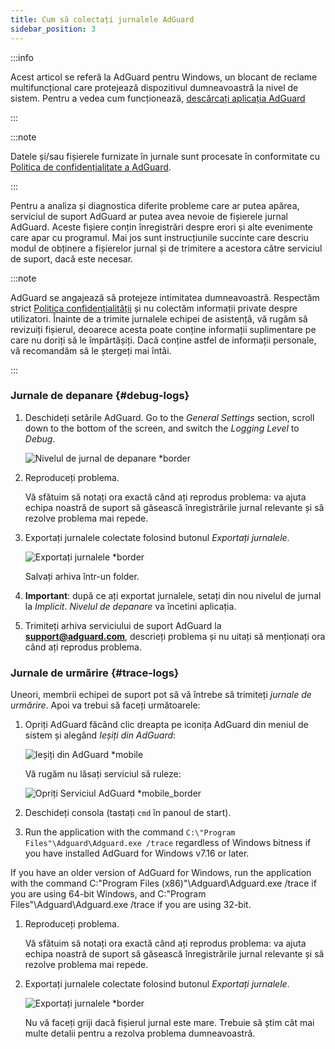 ```yaml
---
title: Cum să colectați jurnalele AdGuard
sidebar_position: 3
---
```


:::info

Acest articol se referă la AdGuard pentru Windows, un blocant de reclame multifuncțional care protejează dispozitivul dumneavoastră la nivel de sistem. Pentru a vedea cum funcționează, [descărcați aplicația AdGuard](https://agrd.io/download-kb-adblock)

:::

:::note

Datele și/sau fișierele furnizate în jurnale sunt procesate în conformitate cu [Politica de confidențialitate a AdGuard](https://adguard.com/en/privacy.html).

:::

Pentru a analiza și diagnostica diferite probleme care ar putea apărea, serviciul de suport AdGuard ar putea avea nevoie de fișierele jurnal AdGuard. Aceste fișiere conțin înregistrări despre erori și alte evenimente care apar cu programul. Mai jos sunt instrucțiunile succinte care descriu modul de obținere a fișierelor jurnal și de trimitere a acestora către serviciul de suport, dacă este necesar.

:::note

AdGuard se angajează să protejeze intimitatea dumneavoastră. Respectăm strict [Politica confidențialității](https://adguard.com/privacy/windows.html) și nu colectăm informații private despre utilizatori. Înainte de a trimite jurnalele echipei de asistență, vă rugăm să revizuiți fișierul, deoarece acesta poate conține informații suplimentare pe care nu doriți să le împărtășiți. Dacă conține astfel de informații personale, vă recomandăm să le ștergeți mai întâi.

:::

### Jurnale de depanare {#debug-logs}

1. Deschideți setările AdGuard. Go to the *General Settings* section, scroll down to the bottom of the screen, and switch the *Logging Level* to *Debug*.

    ![Nivelul de jurnal de depanare *border](https://cdn.adtidy.org/content/kb/ad_blocker/windows/solving-problems/adg-logs-1.png)

1. Reproduceți problema.

    Vă sfătuim să notați ora exactă când ați reprodus problema: va ajuta echipa noastră de suport să găsească înregistrările jurnal relevante și să rezolve problema mai repede.

1. Exportați jurnalele colectate folosind butonul *Exportați jurnalele*.

    ![Exportați jurnalele *border](https://cdn.adtidy.org/content/kb/ad_blocker/windows/solving-problems/adg-logs-2.png)

    Salvați arhiva într-un folder.

1. **Important**: după ce ați exportat jurnalele, setați din nou nivelul de jurnal la *Implicit*. *Nivelul de depanare* va încetini aplicația.

1. Trimiteți arhiva serviciului de suport AdGuard la **support@adguard.com**, descrieți problema și nu uitați să menționați ora când ați reprodus problema.

### Jurnale de urmărire {#trace-logs}

Uneori, membrii echipei de suport pot să vă întrebe să trimiteți *jurnale de urmărire*. Apoi va trebui să faceți următoarele:

1. Opriți AdGuard făcând clic dreapta pe iconița AdGuard din meniul de sistem și alegând *Ieșiți din AdGuard*:

    ![Ieșiți din AdGuard *mobile](https://cdn.adtidy.org/content/kb/ad_blocker/windows/solving-problems/adg-logs-3.png)

    Vă rugăm nu lăsați serviciul să ruleze:

    ![Opriți Serviciul AdGuard *mobile_border](https://cdn.adtidy.org/public/Adguard/kb/newscreenshots/En/eng_logs_4.png)

1. Deschideți consola (tastați `cmd` în panoul de start).

1. Run the application with the command `C:\"Program Files"\Adguard\Adguard.exe /trace` regardless of Windows bitness if you have installed AdGuard for Windows v7.16 or later.

If you have an older version of AdGuard for Windows, run the application with the command C:\"Program Files (x86)"\Adguard\Adguard.exe /trace if you are using 64-bit Windows, and C:\"Program Files"\Adguard\Adguard.exe /trace if you are using 32-bit.

1. Reproduceți problema.

    Vă sfătuim să notați ora exactă când ați reprodus problema: va ajuta echipa noastră de suport să găsească înregistrările jurnal relevante și să rezolve problema mai repede.

1. Exportați jurnalele colectate folosind butonul *Exportați jurnalele*.

    ![Exportați jurnalele *border](https://cdn.adtidy.org/content/kb/ad_blocker/windows/solving-problems/adg-logs-2.png)

    Nu vă faceți griji dacă fișierul jurnal este mare. Trebuie să știm cât mai multe detalii pentru a rezolva problema dumneavoastră.
